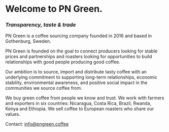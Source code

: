 # Welcome to PN Green. 
### _Transparency, taste & trade_

PN Green is a coffee sourcing company founded in 2016 and based in Gothenburg, Sweden. 

PN Green is founded on the goal to connect producers looking for stable prices and partnerships and roasters looking for opportunities to build relationships with good people producing good coffee.

Our ambition is to source, import and distribute tasty coffee with an underlying commitment to supporting long-term relationships, economic stability, environmental awareness, and positive social impact in the communities we source coffee from.

We buy green coffee from people we know and trust. We work with farmers and exporters in six countries: 
Nicaragua, Costa Rica, Brazil, Rwanda, Kenya and Ethiopia. We sell coffee to European roasters who share our values. 


Contact: 
info@pngreen.coffee
